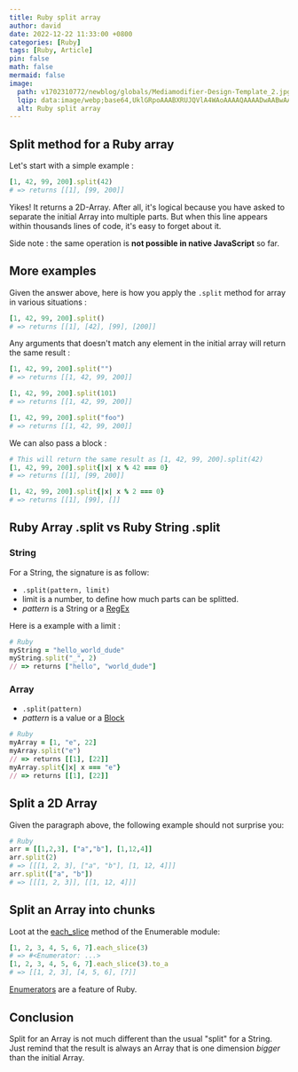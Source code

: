 ```yaml
---
title: Ruby split array
author: david
date: 2022-12-22 11:33:00 +0800
categories: [Ruby]
tags: [Ruby, Article]
pin: false
math: false
mermaid: false
image:
  path: v1702310772/newblog/globals/Mediamodifier-Design-Template_2.jpg
  lqip: data:image/webp;base64,UklGRpoAAABXRUJQVlA4WAoAAAAQAAAADwAABwAAQUxQSDIAAAARL0AmbZurmr57yyIiqE8oiG0bejIYEQTgqiDA9vqnsUSI6H+oAERp2HZ65qP/VIAWAFZQOCBCAAAA8AEAnQEqEAAIAAVAfCWkAALp8sF8rgRgAP7o9FDvMCkMde9PK7euH5M1m6VWoDXf2FkP3BqV0ZYbO6NA/VFIAAAA
  alt: Ruby split array
---
```


## Split method for a Ruby array

Let's start with a simple example :

```ruby
[1, 42, 99, 200].split(42)
# => returns [[1], [99, 200]]
```

Yikes! It returns a 2D-Array. After all, it's logical because you have asked to separate the initial Array into multiple parts. But when this line appears within thousands lines of code, it's easy to forget about it.

Side note : the same operation is **not possible in native JavaScript** so far.

## More examples

Given the answer above, here is how you apply the `.split` method for array in various situations :

```ruby
[1, 42, 99, 200].split()
# => returns [[1], [42], [99], [200]]
```

Any arguments that doesn't match any element in the initial array will return the same result :

```ruby
[1, 42, 99, 200].split("")
# => returns [[1, 42, 99, 200]]

[1, 42, 99, 200].split(101)
# => returns [[1, 42, 99, 200]]

[1, 42, 99, 200].split("foo")
# => returns [[1, 42, 99, 200]]
```

We can also pass a block :

```ruby
# This will return the same result as [1, 42, 99, 200].split(42)
[1, 42, 99, 200].split{|x| x % 42 === 0}
# => returns [[1], [99, 200]]

[1, 42, 99, 200].split{|x| x % 2 === 0}
# => returns [[1], [99], []]
```


## Ruby Array .split vs Ruby String .split

### String

For a String, the signature is as follow:

 * `.split(pattern, limit)`
 * limit is a number, to define how much parts can be splitted.
 * *pattern* is a String or a [RegEx](/blog/ruby-regex-friendly-guide/)

Here is a example with a limit :

```ruby
# Ruby
myString = "hello_world_dude"
myString.split("_", 2)
// => returns ["hello", "world_dude"]
```

### Array

 * `.split(pattern)`
 * *pattern* is a value or a [Block](/blog/ruby-block-procs-and-lambda/)

```ruby
# Ruby
myArray = [1, "e", 22]
myArray.split("e")
// => returns [[1], [22]]
myArray.split{|x| x === "e"}
// => returns [[1], [22]]
```

## Split a 2D Array

Given the paragraph above, the following example should not surprise you:

```ruby
# Ruby
arr = [[1,2,3], ["a","b"], [1,12,4]]
arr.split(2)
# => [[[1, 2, 3], ["a", "b"], [1, 12, 4]]]
arr.split(["a", "b"])
# => [[[1, 2, 3]], [[1, 12, 4]]]
```

## Split an Array into chunks

Loot at the 
<a href="https://ruby-doc.org/core-3.1.0/Enumerable.html#method-i-each_slice" target="_blank">each_slice</a> method of the Enumerable module:

```ruby
[1, 2, 3, 4, 5, 6, 7].each_slice(3)
# => #<Enumerator: ...>
[1, 2, 3, 4, 5, 6, 7].each_slice(3).to_a
# => [[1, 2, 3], [4, 5, 6], [7]]
```

[Enumerators](/blog/ruby-enumerator-what-why-how/) are a feature of Ruby.

## Conclusion

Split for an Array is not much different than the usual "split" for a String. Just remind that the result is always an Array that is one dimension _bigger_ than the initial Array. 

